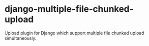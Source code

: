 # django-multiple-file-chunked-upload
Upload plugin for Django which support multiple file chunked upload simultaneously.
